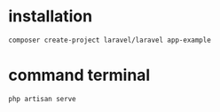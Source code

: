 # installation

    composer create-project laravel/laravel app-example

# command terminal

    php artisan serve
